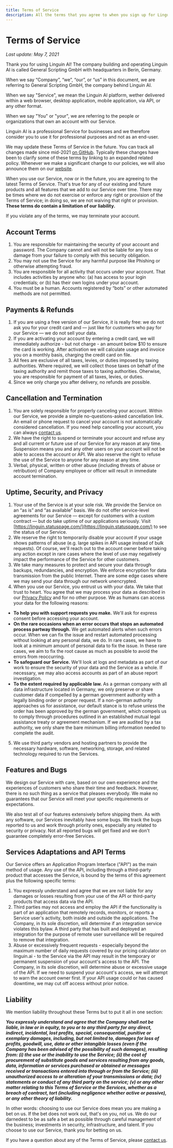 ```yaml
---
title: Terms of Service
description: All the terms that you agree to when you sign up for Linguin AI.
---
```


# Terms of Service

*Last update: May 7, 2021*

Thank you for using Linguin AI! The company building and operating Linguin AI is called General Scripting GmbH with headquarters in Berin, Germany.

When we say “Company”, “we”, “our”, or “us” in this document, we are referring to General Scripting GmbH, the company behind Linguin AI.

When we say "Service", we mean the Linguin AI platform, wether delivered within a web browser, desktop application, mobile application, via API, or any other format.

When we say "You" or "your", we are referring to the people or organizations that own an account with our Service.

Linguin AI is a professional Service for businesses and we therefore consider you to use it for professional purposes and not as an end-user.

We may update these Terms of Service in the future. You can track all changes made since mid-2021 [on GitHub](https://github.com/LinguinAI/policies/commits/main). Typically these changes have been to clarify some of these terms by linking to an expanded related policy. Whenever we make a significant change to our policies, we will also announce them on our [website](https://linguin.ai/terms).

When you use our Service, now or in the future, you are agreeing to the latest Terms of Service. That's true for any of our existing and future products and all features that we add to our Service over time. There may be times where we do not exercise or enforce any right or provision of the Terms of Service; in doing so, we are not waiving that right or provision. **These terms do contain a limitation of our liability.**

If you violate any of the terms, we may terminate your account.

## Account Terms

1. You are responsible for maintaining the security of your account and password. The Company cannot and will not be liable for any loss or damage from your failure to comply with this security obligation.
2. You may not use the Service for any harmful purpose like Phishing or otherwise attempting fraud.
3. You are responsible for all activity that occurs under your account. That includes activities by anyone who: (a) has access to your login credentials; or (b) has their own logins under your account.
4. You must be a human. Accounts registered by “bots” or other automated methods are not permitted.

## Payments & Refunds

1. If you are using a free version of our Service, it is really free: we do not ask you for your credit card and — just like for customers who pay for our Service — we do not sell your data.
2. If you are activating your account by entering a credit card, we will immediately authorize - but not charge - an amount below $10 to ensure the card is working. After activation we will calculate usage and invoice you on a monthly basis, charging the credit card on file.
3. All fees are exclusive of all taxes, levies, or duties imposed by taxing authorities. Where required, we will collect those taxes on behalf of the taxing authority and remit those taxes to taxing authorities. Oherwise, you are responsible for payment of all taxes, levies, or duties.
4. Since we only charge you after delivery, no refunds are possible.

## Cancellation and Termination

1. You are solely responsible for properly canceling your account. Within our Service, we provide a simple no-questions-asked cancellation link. An email or phone request to cancel your account is not automatically considered cancellation. If you need help cancelling your account, you can always [contact us](mailto:support@linguin.ai).
2. We have the right to suspend or terminate your account and refuse any and all current or future use of our Service for any reason at any time. Suspension means you and any other users on your account will not be able to access the account or API. We also reserve the right to refuse the use of the Service to anyone for any reason at any time.
3. Verbal, physical, written or other abuse (including threats of abuse or retribution) of Company employee or officer will result in immediate account termination.

## Uptime, Security, and Privacy

1. Your use of the Service is at your sole risk. We provide the Service on an “as is” and “as available” basis. We do not offer service-level agreements for our Service — except for customers with a custom contract — but do take uptime of our applications seriously. Visit [https://linguin.statuspage.com/](https://linguin.statuspage.com/) to see the status of our Service.
2. We reserve the right to temporarily disable your account if your usage shows patterns of abuse (e.g. large spikes in API usage instead of bulk requests). Of course, we'll reach out to the account owner before taking any action except in rare cases where the level of use may negatively impact the performance of the Service for other customers.
3. We take many measures to protect and secure your data through backups, redundancies, and encryption. We enforce encryption for data transmission from the public Internet. There are some edge cases where we may send your data through our network unencrypted.
4. When you use our Service, you entrust us with your data. We take that trust to heart. You agree that we may process your data as described in our [Privacy Policy](privacy.md) and for no other purpose. We as humans can access your data for the following reasons:
  - **To help you with support requests you make.** We'll ask for express consent before accessing your account.
  - **On the rare occasions when an error occurs that stops an automated process partway through.** We get automated alerts when such errors occur. When we can fix the issue and restart automated processing without looking at any personal data, we do. In rare cases, we have to look at a minimum amount of personal data to fix the issue. In these rare cases, we aim to fix the root cause as much as possible to avoid the errors from reoccurring.
  - **To safeguard our Service.** We'll look at logs and metadata as part of our work to ensure the security of your data and the Service as a whole. If necessary, we may also access accounts as part of an abuse report investigation.
  - **To the extent required by applicable law.** As a german company with all data infrastructure located in Germany, we only preserve or share customer data if compelled by a german government authority with a legally binding order or proper request. If a non-german authority approaches us for assistance, our default stance is to refuse unless the order has been approved by the german government, which compels us to comply through procedures outlined in an established mutual legal assistance treaty or agreement mechanism. If we are audited by a tax authority, we only share the bare minimum billing information needed to complete the audit.
5. We use third party vendors and hosting partners to provide the necessary hardware, software, networking, storage, and related technology required to run the Services.

## Features and Bugs

We design our Service with care, based on our own experience and the experiences of customers who share their time and feedback. However, there is no such thing as a service that pleases everybody. We make no guarantees that our Service will meet your specific requirements or expectations.

We also test all of our features extensively before shipping them. As with any software, our Services inevitably have some bugs. We track the bugs reported to us and work through priority ones, especially any related to security or privacy. Not all reported bugs will get fixed and we don't guarantee completely error-free Services.

## Services Adaptations and API Terms

Our Service offers an Application Program Interface ("API") as the main method of usage. Any use of the API, including through a third-party product that accesses the Service, is bound by the terms of this agreement plus the following specific terms:

1. You expressly understand and agree that we are not liable for any damages or losses resulting from your use of the API or third-party products that access data via the API.
2. Third parties may not access and employ the API if the functionality is part of an application that remotely records, monitors, or reports a Service user's activity, both inside and outside the applications. The Company, in its sole discretion, will determine if an integration service violates this bylaw. A third party that has built and deployed an integration for the purpose of remote user surveillance will be required to remove that integration.
3. Abuse or excessively frequent requests - especially beyond the maximum number of daily requests covered by our pricing calculator on linguin.ai - to the Service via the API may result in the temporary or permanent suspension of your account's access to the API. The Company, in its sole discretion, will determine abuse or excessive usage of the API. If we need to suspend your account's access, we will attempt to warn the account owner first. If your API usage could or has caused downtime, we may cut off access without prior notice.

## Liability

We mention liability throughout these Terms but to put it all in one section:

***You expressly understand and agree that the Company shall not be liable, in law or in equity, to you or to any third party for any direct, indirect, incidental, lost profits, special, consequential, punitive or exemplary damages, including, but not limited to, damages for loss of profits, goodwill, use, data or other intangible losses (even if the Company has been advised of the possibility of such damages), resulting from: (i) the use or the inability to use the Service; (ii) the cost of procurement of substitute goods and services resulting from any goods, data, information or services purchased or obtained or messages received or transactions entered into through or from the Service; (iii) unauthorized access to or alteration of your transmissions or data; (iv) statements or conduct of any third party on the service; (v) or any other matter relating to this Terms of Service or the Services, whether as a breach of contract, tort (including negligence whether active or passive), or any other theory of liability.***

In other words: choosing to use our Service does mean you are making a bet on us. If the bet does not work out, that's on you, not us. We do our darnedest to be as safe a bet as possible through careful management of the business; investments in security, infrastructure, and talent. If you choose to use our Service, thank you for betting on us.

If you have a question about any of the Terms of Service, please [contact us](mailto:support@linguin.ai).
